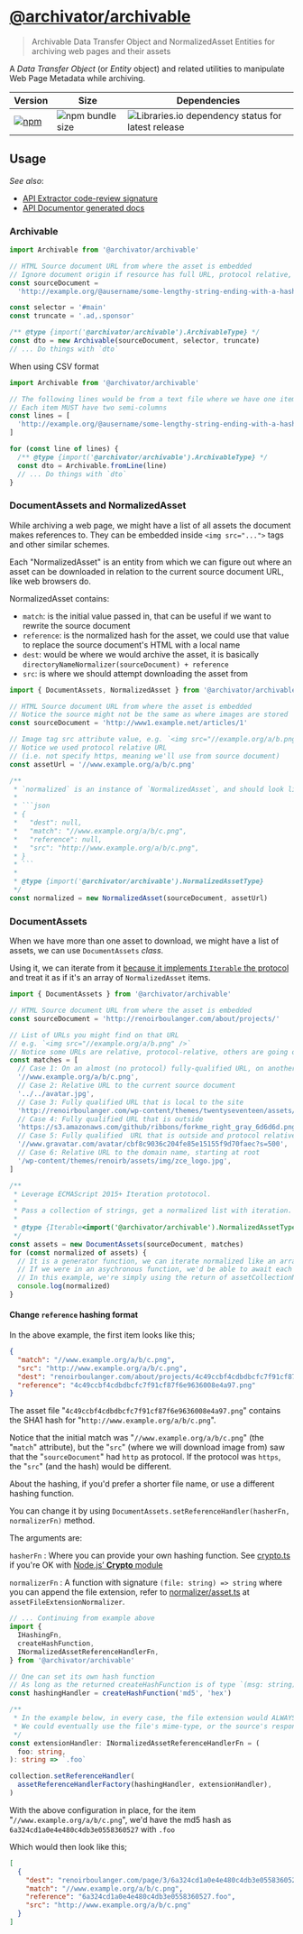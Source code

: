 # [@archivator/archivable][repo-url]

> Archivable Data Transfer Object and NormalizedAsset Entities for archiving web
> pages and their assets

A _Data Transfer Object_ (or _Entity_ object) and related utilities to
manipulate Web Page Metadata while archiving.

[repo-url]:
  https://github.com/renoirb/archivator/tree/v3.x-dev/packages/archivable
  'Archivable Data Transfer Object'
[npmjs-package-badge]:
  https://img.shields.io/npm/v/%40archivator%2Farchivable?style=flat-square&logo=appveyor&label=npm&logo=npm
[npmjs-package]: https://www.npmjs.com/package/%40archivator%2Farchivable
[bundlesize-badge]:
  https://img.shields.io/bundlephobia/min/%40archivator%2Farchivable?style=flat-square
[dependabot-badge]:
  https://img.shields.io/librariesio/release/npm/%40archivator%2Farchivable?style=flat-square&logo=appveyor&logo=dependabot

| Version                                      | Size                                 | Dependencies                                                           |
| -------------------------------------------- | ------------------------------------ | ---------------------------------------------------------------------- |
| [![npm][npmjs-package-badge]][npmjs-package] | ![npm bundle size][bundlesize-badge] | ![Libraries.io dependency status for latest release][dependabot-badge] |

## Usage

[api-extractor-review]:
  https://github.com/renoirb/archivator/blob/v3.x-dev/common/reviews/api/archivable.api.md
  'API Report'
[api-extractor-docs]:
  https://github.com/renoirb/archivator/blob/v3.x-dev/packages/archivable/docs/index.md
  'API Extractor docs/'

_See also_:

- [API Extractor code-review signature][api-extractor-review]
- [API Documentor generated docs][api-extractor-docs]

### Archivable

```js
import Archivable from '@archivator/archivable'

// HTML Source document URL from where the asset is embedded
// Ignore document origin if resource has full URL, protocol relative, non TLS
const sourceDocument =
  'http://example.org/@ausername/some-lengthy-string-ending-with-a-hash-1a2d8a61510'

const selector = '#main'
const truncate = '.ad,.sponsor'

/** @type {import('@archivator/archivable').ArchivableType} */
const dto = new Archivable(sourceDocument, selector, truncate)
// ... Do things with `dto`
```

When using CSV format

```js
import Archivable from '@archivator/archivable'

// The following lines would be from a text file where we have one item per line
// Each item MUST have two semi-columns
const lines = [
  'http://example.org/@ausername/some-lengthy-string-ending-with-a-hash-1a2d8a61510;#main;.ad,.sponsor',
]

for (const line of lines) {
  /** @type {import('@archivator/archivable').ArchivableType} */
  const dto = Archivable.fromLine(line)
  // ... Do things with `dto`
}
```

### DocumentAssets and NormalizedAsset

While archiving a web page, we might have a list of all assets the document
makes references to. They can be embedded inside `<img src="...">` tags and
other similar schemes.

Each "NormalizedAsset" is an entity from which we can figure out where an asset
can be downloaded in relation to the current source document URL, like web
browsers do.

NormalizedAsset contains:

- `match`: is the initial value passed in, that can be useful if we want to
  rewrite the source document
- `reference`: is the normalized hash for the asset, we could use that value to
  replace the source document's HTML with a local name
- `dest`: would be where we would archive the asset, it is basically
  `directoryNameNormalizer(sourceDocument) + reference`
- `src`: is where we should attempt downloading the asset from

````ts
import { DocumentAssets, NormalizedAsset } from '@archivator/archivable'

// HTML Source document URL from where the asset is embedded
// Notice the source might not be the same as where images are stored
const sourceDocument = 'http://www1.example.net/articles/1'

// Image tag src attribute value, e.g. `<img src="//example.org/a/b.png" />`
// Notice we used protocol relative URL
// (i.e. not specify https, meaning we'll use from source document)
const assetUrl = '//www.example.org/a/b/c.png'

/**
 * `normalized` is an instance of `NormalizedAsset`, and should look like this
 *
 * ```json
 * {
 *   "dest": null,
 *   "match": "//www.example.org/a/b/c.png",
 *   "reference": null,
 *   "src": "http://www.example.org/a/b/c.png",
 * }
 * ```
 *
 * @type {import('@archivator/archivable').NormalizedAssetType}
 */
const normalized = new NormalizedAsset(sourceDocument, assetUrl)
````

### DocumentAssets

When we have more than one asset to download, we might have a list of assets, we
can use `DocumentAssets` _class_.

Using it, we can iterate from it [because it implements `Iterable` the
protocol][exploringjs--ch_sync-generators] and treat it as if it's an array of
`NormalizedAsset` items.

[exploringjs--ch_sync-generators]:
  https://exploringjs.com/impatient-js/ch_sync-generators.html
  '35 Synchronous generators (advanced)'

```js
import { DocumentAssets } from '@archivator/archivable'

// HTML Source document URL from where the asset is embedded
const sourceDocument = 'http://renoirboulanger.com/about/projects/'

// List of URLs you might find on that URL
// e.g. `<img src="//example.org/a/b.png" />`
// Notice some URLs are relative, protocol-relative, others are going on another domain
const matches = [
  // Case 1: On an almost (no protocol) fully-qualified URL, on another domain
  '//www.example.org/a/b/c.png',
  // Case 2: Relative URL to the current source document
  '../../avatar.jpg',
  // Case 3: Fully qualified URL that is local to the site
  'http://renoirboulanger.com/wp-content/themes/twentyseventeen/assets/images/header.jpg',
  // Case 4: Fully qualified URL that is outside
  'https://s3.amazonaws.com/github/ribbons/forkme_right_gray_6d6d6d.png',
  // Case 5: Fully qualified  URL that is outside and protocol relative
  '//www.gravatar.com/avatar/cbf8c9036c204fe85e15155f9d70faec?s=500',
  // Case 6: Relative URL to the domain name, starting at root
  '/wp-content/themes/renoirb/assets/img/zce_logo.jpg',
]

/**
 * Leverage ECMAScript 2015+ Iteration prototocol.
 *
 * Pass a collection of strings, get a normalized list with iteration.
 *
 * @type {Iterable<import('@archivator/archivable').NormalizedAssetType>}
 */
const assets = new DocumentAssets(sourceDocument, matches)
for (const normalized of assets) {
  // It is a generator function, we can iterate normalized like an array.
  // If we were in an asychronous function, we'd be able to await each step.
  // In this example, we're simply using the return of assetCollectionNormalizer like we would with an array.
  console.log(normalized)
}
```

#### Change `reference` hashing format

In the above example, the first item looks like this;

```json
{
  "match": "//www.example.org/a/b/c.png",
  "src": "http://www.example.org/a/b/c.png",
  "dest": "renoirboulanger.com/about/projects/4c49ccbf4cdbdbcfc7f91cf87f6e9636008e4a97.png",
  "reference": "4c49ccbf4cdbdbcfc7f91cf87f6e9636008e4a97.png"
}
```

The asset file "`4c49ccbf4cdbdbcfc7f91cf87f6e9636008e4a97.png`" contains the
SHA1 hash for "`http://www.example.org/a/b/c.png`".

Notice that the initial match was "`//www.example.org/a/b/c.png`" (the "`match`"
attribute), but the "`src`" (where we will download image from) saw that the
"`sourceDocument`" had `http` as protocol. If the protocol was `https`, the
"`src`" (and the hash) would be different.

About the hashing, if you'd prefer a shorter file name, or use a different
hashing function.

You can change it by using
`DocumentAssets.setReferenceHandler(hasherFn, normalizerFn)` method.

The arguments are:

`hasherFn` : Where you can provide your own hashing function. See
[crypto.ts](https://github.com/renoirb/archivator/blob/v3.x-dev/packages/archivable/src/crypto.ts)
if you're OK with
[Node.js’ **Crypto** module](https://nodejs.org/api/crypto.html#crypto_crypto_createhash_algorithm_options)

`normalizerFn` : A function with signature `(file: string) => string` where you
can append the file extension, refer to
[normalizer/asset.ts](https://github.com/renoirb/archivator/blob/v3.x-dev/packages/archivable/src/normalizer/asset.ts)
at `assetFileExtensionNormalizer`.

```ts
// ... Continuing from example above
import {
  IHashingFn,
  createHashFunction,
  INormalizedAssetReferenceHandlerFn,
} from '@archivator/archivable'

// One can set its own hash function
// As long as the returned createHashFunction is of type `(msg: string) => string`
const hashingHandler = createHashFunction('md5', 'hex')

/**
 * In the example below, in every case, the file extension would ALWAYS be ".foo".
 * We could eventually use the file's mime-type, or the source's response headers. #TODO
 */
const extensionHandler: INormalizedAssetReferenceHandlerFn = (
  foo: string,
): string => `.foo`

collection.setReferenceHandler(
  assetReferenceHandlerFactory(hashingHandler, extensionHandler),
)
```

With the above configuration in place, for the item
"`//www.example.org/a/b/c.png`", we'd have the md5 hash as
`6a324cd1a0e4e480c4db3e0558360527` with `.foo`

Which would then look like this;

```json
[
  {
    "dest": "renoirboulanger.com/page/3/6a324cd1a0e4e480c4db3e0558360527.foo",
    "match": "//www.example.org/a/b/c.png",
    "reference": "6a324cd1a0e4e480c4db3e0558360527.foo",
    "src": "http://www.example.org/a/b/c.png"
  }
]
```
